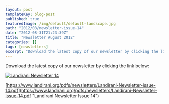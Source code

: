 ```yaml
---
layout: post
templateKey: blog-post
published: true
featuredImage: /img/default/default-landscape.jpg
path: "2012/08/newsletter-issue-14"
date: "2012-08-31T21:23:39Z"
title: "Newsletter August 2012"
categories: []
tags: [newsletters]
excerpt: "Download the latest copy of our newsletter by clicking the link below:Landirani Newsletter 14https:/..."
---
```


Download the latest copy of our newsletter by clicking the link below:

[![Landirani Newsletter 14](https://f000.backblazeb2.com/file/avm-wp-uploads/2012/08/Newsletter-14.jpg "Newsletter-14")](https://www.landirani.org/pdfs/newsletters/Landirani-Newsletter-issue-14.pdf)

[https://www.landirani.org/pdfs/newsletters/Landirani-Newsletter-issue-14.pdf](https://www.landirani.org/pdfs/newsletters/Landirani-Newsletter-issue-14.pdf "Landirani Newsletter Issue 14")

